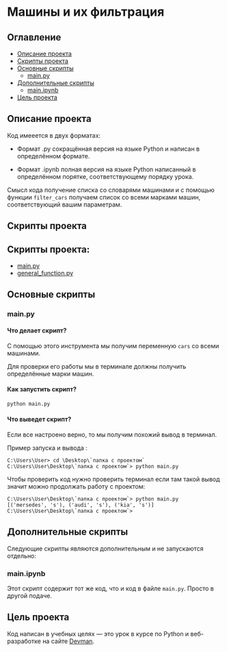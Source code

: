 # Машины и их фильтрация

## Оглавление

* [Описание проекта](#описание-проекта)
* [Скрипты проекта](#cкрипты-проекта)
* [Основные скрипты](#основные-скрипты)
    * [main.py](#mainpy)
* [Дополнительные скрипты](#дополнительные-скрипты)
    * [main.ipynb](#mainipynb) 
* [Цель проекта](#цель-проекта)

## Описание проекта

Код имееется в двух форматах:

- Формат .py сокращённая версия на языке Python и написан в определённом формате.

- Формат .ipynb полная версия на языке Python написанный в определённом порятке, соответствующему порядку урока.

Смысл кода получение списка со словарями машинами и с помощью функции `filter_cars` получаем список со всеми марками машин, соответствующий вашим параметрам.

## Скрипты проекта

## Скрипты проекта:

* [main.py](#mainpy)
* [general_function.py](#generalfunctionpy)

## Основные скрипты

### main.py

#### Что делает скрипт?

С помощью этого инструмента мы получим переменную `cars` со всеми машинами.

Для проверки его работы мы в терминале должны получить определённые марки машин.

#### Как запустить скрипт?

```bash
python main.py
```

#### Что выведет скрипт?

Если все настроено верно, то мы получим похожий вывод в терминал.

Пример запуска и вывода :

```
C:\Users\User> cd \Desktop\`папка с проектом`
C:\Users\User\Desktop\`папка с проектом`> python main.py
```

Чтобы проверить код нужно проверить терминал если там такой вывод значит можно продолжать работу с проектом:

```
C:\Users\User\Desktop\`папка с проектом`> python main.py
[('mersedes', 's'), ('audi', 's'), ('kia', 's')]
C:\Users\User\Desktop\`папка с проектом`>
```

## Дополнительные скрипты

Следующие скрипты являются дополнительным и не запускаются отдельно:

### main.ipynb

Этот скрипт содержит тот же код, что и код в файле `main.py`. Просто в другой подаче.

## Цель проекта

Код написан в учебных целях — это урок в курсе по Python и веб-разработке на сайте [Devman](https://dvmn.org).